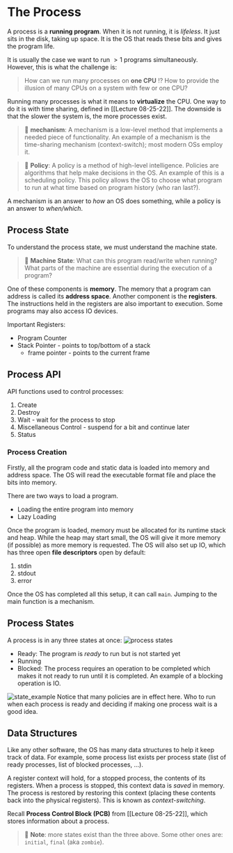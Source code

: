 # The Process

A process is a **running program**. When it is not running, it is *lifeless*. It just sits in the disk, taking up space. It is the OS that reads these bits and gives the program life. 

It is usually the case we want to run $\gt 1$ programs simultaneously. However, this is what the challenge is:

> How can we run many processes on **one CPU** ⁉️
> How to provide the illusion of many CPUs on a system with few or one CPU?

Running many processes is what it means to **virtualize** the CPU. One way to do it is with time sharing, defined in [[Lecture 08-25-22]]. The downside is that the slower the system is, the more processes exist. 

> 📖 **mechanism**: A mechanism is a low-level method that implements a needed piece of functionality. An example of a mechanism is the time-sharing mechanism (context-switch); most modern OSs employ it. 

> 📖 **Policy**: A policy is a method of high-level intelligence. Policies are algorithms that help make decisions in the OS. An example of this is a scheduling policy. This policy allows the OS to choose what program to run at what time based on program history (who ran last?).

A mechanism is an answer to *how* an OS does something, while a policy is an answer to *when/which*. 

## Process State
To understand the process state, we must understand the machine state. 

> 📝 **Machine State**: What can this program read/write when running? What parts of the machine are essential during the execution of a program? 

One of these components is **memory**. The memory that a program can address is called its **address space**. Another component is the **registers**. The instructions held in the registers are also important to execution. Some programs may also access IO devices. 

Important Registers:
+ Program Counter
+ Stack Pointer - points to top/bottom of a stack 
	+ frame pointer - points to the current frame

## Process API

API functions used to control processes:
1. Create
2. Destroy
3. Wait - wait for the process to stop
4. Miscellaneous Control - suspend for a bit and continue later
5. Status

### Process Creation
Firstly, all the program code and static data is loaded into memory and address space. The OS will read the executable format file and place the bits into memory. 

There are two ways to load a program. 
+ Loading the entire program into memory 
+ Lazy Loading

Once the program is loaded, memory must be allocated for its runtime stack and heap. While the heap may start small, the OS will give it more memory (if possible) as more memory is requested. The OS will also set up IO, which has three open **file descriptors** open by default: 
1. stdin
2. stdout
3. error

Once the OS has completed all this setup, it can call `main`. Jumping to the main function is a mechanism. 

## Process States
A process is in any three states at once:
![process states](img/process_states_1.png)

+ Ready: The program is *ready* to run but is not started yet
+ Running
+ Blocked: The process requires an operation to be completed which makes it not ready to run until it is completed. An example of a blocking operation is IO.


![state_example](img/state_example.png)
Notice that many policies are in effect here. Who to run when each process is ready and deciding if making one process wait is a good idea.  

## Data Structures
Like any other software, the OS has many data structures to help it keep track of data. For example, some process list exists per process state (list of ready processes, list of blocked processes, ...). 

A register context will hold, for a stopped process, the contents of its registers. When a process is stopped, this context data is *saved* in memory. The process is restored by restoring this context (placing these contents back into the physical registers). This is known as *context-switching*. 

Recall **Process Control Block (PCB)** from [[Lecture 08-25-22]], which stores information about a process. 

> 📝 **Note**: more states exist than the three above. Some other ones are: `initial`, `final` (aka `zombie`). 